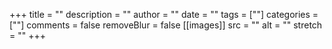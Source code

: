 +++
title = ""
description = ""
author = ""
date = ""
tags = [""]
categories = [""]
comments = false
removeBlur = false
[[images]]
  src = ""
  alt = ""
  stretch = ""
+++
